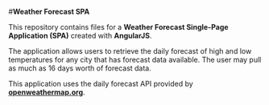 #**Weather Forecast SPA**

This repository contains files for a **Weather Forecast Single-Page Application (SPA)** created with **AngularJS**.

The application allows users to retrieve the daily forecast of high and low temperatures for any city that has forecast data available. The user may pull as much as 16 days worth of forecast data.

This application uses the daily forecast API provided by **[openweathermap.org](http://openweathermap.org)**.
